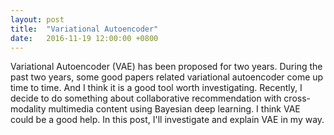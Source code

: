 ```yaml
---
layout: post
title:  "Variational Autoencoder"
date:   2016-11-19 12:00:00 +0800
---
```


Variational Autoencoder (VAE) has been proposed for two years. During the past two years, some good papers related variational autoencoder come up time to time. And I think it is a good tool worth investigating. Recently, I decide to do something about collaborative recommendation with cross-modality multimedia content using Bayesian deep learning. I think VAE could be a good help. In this post, I'll investigate and explain VAE in my way.